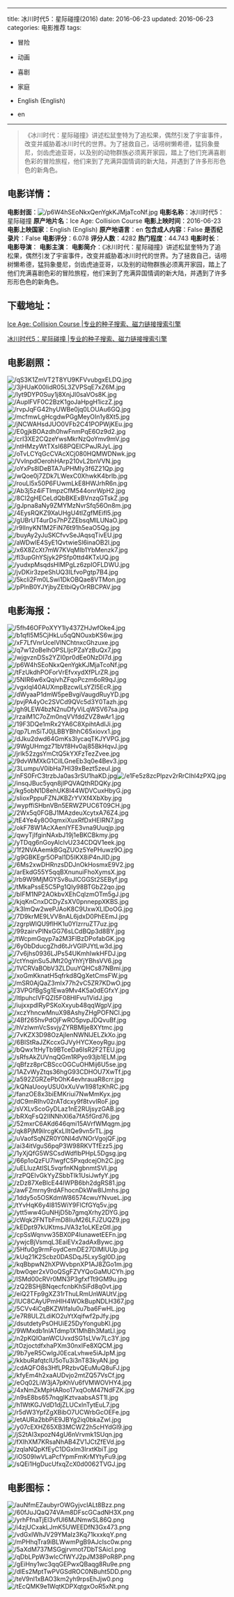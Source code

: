 
---
title: 冰川时代5：星际碰撞(2016)
date: 2016-06-23
updated: 2016-06-23
categories: 电影推荐
tags:
- 冒险
- 动画
- 喜剧
- 家庭

- English (English)
- en
---


> 《冰川时代：星际碰撞》讲述松鼠奎特为了追松果，偶然引发了宇宙事件，改变并威胁着冰川时代的世界。为了拯救自己，话唠树懒希德，猛犸象曼尼，剑齿虎迪亚哥，以及别的动物群族必须离开家园，踏上了他们充满喜剧色彩的冒险旅程，他们来到了充满异国情调的新大陆，并遇到了许多形形色色的新角色。

## **电影详情**：

**电影封面**：<img src="https://image.tmdb.org/t/p/w200/p6W4hSEoNkxQenYgkKJMjaTcoNf.jpg" alt="/p6W4hSEoNkxQenYgkKJMjaTcoNf.jpg" title="/p6W4hSEoNkxQenYgkKJMjaTcoNf.jpg">
**电影名称**：冰川时代5：星际碰撞
**原产地片名**：Ice Age: Collision Course
**电影上映时间**：2016-06-23
**电影上映国家**：English (English)
**原产地语言**：en
**包含成人内容**：False
**是否纪录片**：False
**电影评分**：6.078
**评分人数**：4282
**热门程度**：44.743
**电影时长**：
**电影导演**：
**电影主演**：
**电影简介**：《冰川时代：星际碰撞》讲述松鼠奎特为了追松果，偶然引发了宇宙事件，改变并威胁着冰川时代的世界。为了拯救自己，话唠树懒希德，猛犸象曼尼，剑齿虎迪亚哥，以及别的动物群族必须离开家园，踏上了他们充满喜剧色彩的冒险旅程，他们来到了充满异国情调的新大陆，并遇到了许多形形色色的新角色。

## **下载地址**：
[Ice Age: Collision Course |专业的种子搜索、磁力链接搜索引擎](https://movie.amd794.com:2083/?search=Ice%20Age%3A%20Collision%20Course&ordering=&mode=match_phrase&page_size=10&page=1)

[冰川时代5：星际碰撞 |专业的种子搜索、磁力链接搜索引擎](https://movie.amd794.com:2083/?search=%E5%86%B0%E5%B7%9D%E6%97%B6%E4%BB%A35%EF%BC%9A%E6%98%9F%E9%99%85%E7%A2%B0%E6%92%9E&ordering=&mode=match_phrase&page_size=10&page=1)
 

## **电影剧照**：
<img src="https://image.tmdb.org/t/p/original/qS3K1ZmVT2T8YU9KFVvubgxELDQ.jpg" alt="/qS3K1ZmVT2T8YU9KFVvubgxELDQ.jpg" title="/qS3K1ZmVT2T8YU9KFVvubgxELDQ.jpg"><img src="https://image.tmdb.org/t/p/original/3jHUaK00IidR05L3ZVPSqE7xZ6M.jpg" alt="/3jHUaK00IidR05L3ZVPSqE7xZ6M.jpg" title="/3jHUaK00IidR05L3ZVPSqE7xZ6M.jpg"><img src="https://image.tmdb.org/t/p/original/lyt9DYP0Suy1j8XnjJl0saVOs8K.jpg" alt="/lyt9DYP0Suy1j8XnjJl0saVOs8K.jpg" title="/lyt9DYP0Suy1j8XnjJl0saVOs8K.jpg"><img src="https://image.tmdb.org/t/p/original/AuplFVF0C2BzK1goJaHpgH1iczZ.jpg" alt="/AuplFVF0C2BzK1goJaHpgH1iczZ.jpg" title="/AuplFVF0C2BzK1goJaHpgH1iczZ.jpg"><img src="https://image.tmdb.org/t/p/original/rvpJqFG42hyUWBe0jq0LOUAu6GQ.jpg" alt="/rvpJqFG42hyUWBe0jq0LOUAu6GQ.jpg" title="/rvpJqFG42hyUWBe0jq0LOUAu6GQ.jpg"><img src="https://image.tmdb.org/t/p/original/mcfmwLgHcgdwPGgMeyOIn1y8Xt5.jpg" alt="/mcfmwLgHcgdwPGgMeyOIn1y8Xt5.jpg" title="/mcfmwLgHcgdwPGgMeyOIn1y8Xt5.jpg"><img src="https://image.tmdb.org/t/p/original/jNCWAHsdJUO0VFb2C41POPWjKEu.jpg" alt="/jNCWAHsdJUO0VFb2C41POPWjKEu.jpg" title="/jNCWAHsdJUO0VFb2C41POPWjKEu.jpg"><img src="https://image.tmdb.org/t/p/original/E0gjkBOAzdh0hwFnmPqE6Oz9d2.jpg" alt="/E0gjkBOAzdh0hwFnmPqE6Oz9d2.jpg" title="/E0gjkBOAzdh0hwFnmPqE6Oz9d2.jpg"><img src="https://image.tmdb.org/t/p/original/crI3XE2CQzeYwsMkrNzQoYmv9mV.jpg" alt="/crI3XE2CQzeYwsMkrNzQoYmv9mV.jpg" title="/crI3XE2CQzeYwsMkrNzQoYmv9mV.jpg"><img src="https://image.tmdb.org/t/p/original/ntHMzyWtTXsI68PQElCPwJRJyL.jpg" alt="/ntHMzyWtTXsI68PQElCPwJRJyL.jpg" title="/ntHMzyWtTXsI68PQElCPwJRJyL.jpg"><img src="https://image.tmdb.org/t/p/original/oTvLCYqGcCVAcXCj080HQMWDNwk.jpg" alt="/oTvLCYqGcCVAcXCj080HQMWDNwk.jpg" title="/oTvLCYqGcCVAcXCj080HQMWDNwk.jpg"><img src="https://image.tmdb.org/t/p/original/VvInpdOerohHArp210vL2bnVVN.jpg" alt="/VvInpdOerohHArp210vL2bnVVN.jpg" title="/VvInpdOerohHArp210vL2bnVVN.jpg"><img src="https://image.tmdb.org/t/p/original/oYxPs8lDeBTA7uPHMIy3f6Z21Qp.jpg" alt="/oYxPs8lDeBTA7uPHMIy3f6Z21Qp.jpg" title="/oYxPs8lDeBTA7uPHMIy3f6Z21Qp.jpg"><img src="https://image.tmdb.org/t/p/original/wQoe0j7ZDk7LWexC0XhwkK4brIb.jpg" alt="/wQoe0j7ZDk7LWexC0XhwkK4brIb.jpg" title="/wQoe0j7ZDk7LWexC0XhwkK4brIb.jpg"><img src="https://image.tmdb.org/t/p/original/rouLl5x50P6FUwmLkE8HWJrhR6n.jpg" alt="/rouLl5x50P6FUwmLkE8HWJrhR6n.jpg" title="/rouLl5x50P6FUwmLkE8HWJrhR6n.jpg"><img src="https://image.tmdb.org/t/p/original/Ab3j5z4iFTImpzCfM544onrWpH2.jpg" alt="/Ab3j5z4iFTImpzCfM544onrWpH2.jpg" title="/Ab3j5z4iFTImpzCfM544onrWpH2.jpg"><img src="https://image.tmdb.org/t/p/original/8CI2gHECeLdQbBKExBVnzqGTskZ.jpg" alt="/8CI2gHECeLdQbBKExBVnzqGTskZ.jpg" title="/8CI2gHECeLdQbBKExBVnzqGTskZ.jpg"><img src="https://image.tmdb.org/t/p/original/gJpna8aNy9ZMYMzNvrSfq56On8m.jpg" alt="/gJpna8aNy9ZMYMzNvrSfq56On8m.jpg" title="/gJpna8aNy9ZMYMzNvrSfq56On8m.jpg"><img src="https://image.tmdb.org/t/p/original/4EysRQKZ9XaUHgU4tIZgfMEifl5.jpg" alt="/4EysRQKZ9XaUHgU4tIZgfMEifl5.jpg" title="/4EysRQKZ9XaUHgU4tIZgfMEifl5.jpg"><img src="https://image.tmdb.org/t/p/original/gUBrUT4urDs7hPZZEbsqMlLUNaO.jpg" alt="/gUBrUT4urDs7hPZZEbsqMlLUNaO.jpg" title="/gUBrUT4urDs7hPZZEbsqMlLUNaO.jpg"><img src="https://image.tmdb.org/t/p/original/r9lInyKN1M2FiN76t91h5eaO5Qg.jpg" alt="/r9lInyKN1M2FiN76t91h5eaO5Qg.jpg" title="/r9lInyKN1M2FiN76t91h5eaO5Qg.jpg"><img src="https://image.tmdb.org/t/p/original/buyAy2yJuSKCfvvSeJAqsqTivEU.jpg" alt="/buyAy2yJuSKCfvvSeJAqsqTivEU.jpg" title="/buyAy2yJuSKCfvvSeJAqsqTivEU.jpg"><img src="https://image.tmdb.org/t/p/original/aWDwlE4SyE1QvtwieSl6inaOB2l.jpg" alt="/aWDwlE4SyE1QvtwieSl6inaOB2l.jpg" title="/aWDwlE4SyE1QvtwieSl6inaOB2l.jpg"><img src="https://image.tmdb.org/t/p/original/x6X8ZcXt7mW7KVqMIb1YbMenzk7.jpg" alt="/x6X8ZcXt7mW7KVqMIb1YbMenzk7.jpg" title="/x6X8ZcXt7mW7KVqMIb1YbMenzk7.jpg"><img src="https://image.tmdb.org/t/p/original/fl3upGhYSjyk2PSfp0ttd4KTxUQ.jpg" alt="/fl3upGhYSjyk2PSfp0ttd4KTxUQ.jpg" title="/fl3upGhYSjyk2PSfp0ttd4KTxUQ.jpg"><img src="https://image.tmdb.org/t/p/original/yudxpMsqdsHIMPgLz6zpIOFLDWU.jpg" alt="/yudxpMsqdsHIMPgLz6zpIOFLDWU.jpg" title="/yudxpMsqdsHIMPgLz6zpIOFLDWU.jpg"><img src="https://image.tmdb.org/t/p/original/jvDKir3zpeShUQ3ILfvoPgtp7B4.jpg" alt="/jvDKir3zpeShUQ3ILfvoPgtp7B4.jpg" title="/jvDKir3zpeShUQ3ILfvoPgtp7B4.jpg"><img src="https://image.tmdb.org/t/p/original/5kcli2Fm0LSwi1DkOBQae8VTMon.jpg" alt="/5kcli2Fm0LSwi1DkOBQae8VTMon.jpg" title="/5kcli2Fm0LSwi1DkOBQae8VTMon.jpg"><img src="https://image.tmdb.org/t/p/original/pPlnB0YJYjbyZEtbiQyOrRBCPAV.jpg" alt="/pPlnB0YJYjbyZEtbiQyOrRBCPAV.jpg" title="/pPlnB0YJYjbyZEtbiQyOrRBCPAV.jpg">

## **电影海报**：
<img src="https://image.tmdb.org/t/p/original/5fh46OFPoXYY1ly437ZHJwfOke4.jpg" alt="/5fh46OFPoXYY1ly437ZHJwfOke4.jpg" title="/5fh46OFPoXYY1ly437ZHJwfOke4.jpg"><img src="https://image.tmdb.org/t/p/original/b1qfI5M5CjHkLu5qQNOuxbKS6w.jpg" alt="/b1qfI5M5CjHkLu5qQNOuxbKS6w.jpg" title="/b1qfI5M5CjHkLu5qQNOuxbKS6w.jpg"><img src="https://image.tmdb.org/t/p/original/xF7LfVnrUcelVlNChtnxcGhzuxe.jpg" alt="/xF7LfVnrUcelVlNChtnxcGhzuxe.jpg" title="/xF7LfVnrUcelVlNChtnxcGhzuxe.jpg"><img src="https://image.tmdb.org/t/p/original/q7w12oBelhOPSLIjcPZaYzBuQx7.jpg" alt="/q7w12oBelhOPSLIjcPZaYzBuQx7.jpg" title="/q7w12oBelhOPSLIjcPZaYzBuQx7.jpg"><img src="https://image.tmdb.org/t/p/original/wjgvznDSs2YZI0pr0dEe0NzDI7d.jpg" alt="/wjgvznDSs2YZI0pr0dEe0NzDI7d.jpg" title="/wjgvznDSs2YZI0pr0dEe0NzDI7d.jpg"><img src="https://image.tmdb.org/t/p/original/p6W4hSEoNkxQenYgkKJMjaTcoNf.jpg" alt="/p6W4hSEoNkxQenYgkKJMjaTcoNf.jpg" title="/p6W4hSEoNkxQenYgkKJMjaTcoNf.jpg"><img src="https://image.tmdb.org/t/p/original/tFzUkdhPOForVrEfvxydXfPLrZR.jpg" alt="/tFzUkdhPOForVrEfvxydXfPLrZR.jpg" title="/tFzUkdhPOForVrEfvxydXfPLrZR.jpg"><img src="https://image.tmdb.org/t/p/original/5NIR6w6xQqivhZFqoPczm6oR9qJ.jpg" alt="/5NIR6w6xQqivhZFqoPczm6oR9qJ.jpg" title="/5NIR6w6xQqivhZFqoPczm6oR9qJ.jpg"><img src="https://image.tmdb.org/t/p/original/vgxlqI40AUXmpBzcwlLsYZI5EcR.jpg" alt="/vgxlqI40AUXmpBzcwlLsYZI5EcR.jpg" title="/vgxlqI40AUXmpBzcwlLsYZI5EcR.jpg"><img src="https://image.tmdb.org/t/p/original/dWyaaP1dmW5peBvgiVaugdRuyYD.jpg" alt="/dWyaaP1dmW5peBvgiVaugdRuyYD.jpg" title="/dWyaaP1dmW5peBvgiVaugdRuyYD.jpg"><img src="https://image.tmdb.org/t/p/original/pvjPA4yOc2SVCd9QVc5d3Y0Tazh.jpg" alt="/pvjPA4yOc2SVCd9QVc5d3Y0Tazh.jpg" title="/pvjPA4yOc2SVCd9QVc5d3Y0Tazh.jpg"><img src="https://image.tmdb.org/t/p/original/gh9LEW4bzN2nuDfyViLqWSV67sa.jpg" alt="/gh9LEW4bzN2nuDfyViLqWSV67sa.jpg" title="/gh9LEW4bzN2nuDfyViLqWSV67sa.jpg"><img src="https://image.tmdb.org/t/p/original/rzaiM1C7oZm0nqVVfddZVZ8wAr1.jpg" alt="/rzaiM1C7oZm0nqVVfddZVZ8wAr1.jpg" title="/rzaiM1C7oZm0nqVVfddZVZ8wAr1.jpg"><img src="https://image.tmdb.org/t/p/original/19F3DQe1mRx2YA6C8XpihtAdIJi.jpg" alt="/19F3DQe1mRx2YA6C8XpihtAdIJi.jpg" title="/19F3DQe1mRx2YA6C8XpihtAdIJi.jpg"><img src="https://image.tmdb.org/t/p/original/qp7LmSiTJ0jLBBYBhhC65xiovx1.jpg" alt="/qp7LmSiTJ0jLBBYBhhC65xiovx1.jpg" title="/qp7LmSiTJ0jLBBYBhhC65xiovx1.jpg"><img src="https://image.tmdb.org/t/p/original/dJku2dwd64GmKs3IycaqTKJYVPG.jpg" alt="/dJku2dwd64GmKs3IycaqTKJYVPG.jpg" title="/dJku2dwd64GmKs3IycaqTKJYVPG.jpg"><img src="https://image.tmdb.org/t/p/original/9WgUHmgz71bVf8Hv0aj85BkHqvJ.jpg" alt="/9WgUHmgz71bVf8Hv0aj85BkHqvJ.jpg" title="/9WgUHmgz71bVf8Hv0aj85BkHqvJ.jpg"><img src="https://image.tmdb.org/t/p/original/jrIk52zgsYmCtQ5kYXFzTezZvee.jpg" alt="/jrIk52zgsYmCtQ5kYXFzTezZvee.jpg" title="/jrIk52zgsYmCtQ5kYXFzTezZvee.jpg"><img src="https://image.tmdb.org/t/p/original/9dvWMXkG1CilLGneEb3q0e4Bev3.jpg" alt="/9dvWMXkG1CilLGneEb3q0e4Bev3.jpg" title="/9dvWMXkG1CilLGneEb3q0e4Bev3.jpg"><img src="https://image.tmdb.org/t/p/original/3LumpuV0ibHa7HI39xBezt5zeuI.jpg" alt="/3LumpuV0ibHa7HI39xBezt5zeuI.jpg" title="/3LumpuV0ibHa7HI39xBezt5zeuI.jpg"><img src="https://image.tmdb.org/t/p/original/nFS0FrC3trzbJa0as3rSU1haKD.jpg" alt="/nFS0FrC3trzbJa0as3rSU1haKD.jpg" title="/nFS0FrC3trzbJa0as3rSU1haKD.jpg"><img src="https://image.tmdb.org/t/p/original/e1Fe5z8zcPlpzv2rRrCIhl4zPXQ.jpg" alt="/e1Fe5z8zcPlpzv2rRrCIhl4zPXQ.jpg" title="/e1Fe5z8zcPlpzv2rRrCIhl4zPXQ.jpg"><img src="https://image.tmdb.org/t/p/original/insqJBuc5yqn8jlPQVAQthRDQKy.jpg" alt="/insqJBuc5yqn8jlPQVAQthRDQKy.jpg" title="/insqJBuc5yqn8jlPQVAQthRDQKy.jpg"><img src="https://image.tmdb.org/t/p/original/kg5obN1D8ehUK8I44WDVCuxHbyG.jpg" alt="/kg5obN1D8ehUK8I44WDVCuxHbyG.jpg" title="/kg5obN1D8ehUK8I44WDVCuxHbyG.jpg"><img src="https://image.tmdb.org/t/p/original/slioxPppuFZNJKBZrYVXf4XbXby.jpg" alt="/slioxPppuFZNJKBZrYVXf4XbXby.jpg" title="/slioxPppuFZNJKBZrYVXf4XbXby.jpg"><img src="https://image.tmdb.org/t/p/original/wypffiSHbnVBn5ERWZPUC6T09CH.jpg" alt="/wypffiSHbnVBn5ERWZPUC6T09CH.jpg" title="/wypffiSHbnVBn5ERWZPUC6T09CH.jpg"><img src="https://image.tmdb.org/t/p/original/2Wx5q0FGBJ1MAzdeuXcytxA76Z4.jpg" alt="/2Wx5q0FGBJ1MAzdeuXcytxA76Z4.jpg" title="/2Wx5q0FGBJ1MAzdeuXcytxA76Z4.jpg"><img src="https://image.tmdb.org/t/p/original/tE4Ye4y8O0qmxiXuxRfDxHEIRN7.jpg" alt="/tE4Ye4y8O0qmxiXuxRfDxHEIRN7.jpg" title="/tE4Ye4y8O0qmxiXuxRfDxHEIRN7.jpg"><img src="https://image.tmdb.org/t/p/original/okF78W1AcXAenlYFE3vna9Uuqjp.jpg" alt="/okF78W1AcXAenlYFE3vna9Uuqjp.jpg" title="/okF78W1AcXAenlYFE3vna9Uuqjp.jpg"><img src="https://image.tmdb.org/t/p/original/qwyTjIfginNAxbJ19j1eBKCBkmy.jpg" alt="/qwyTjIfginNAxbJ19j1eBKCBkmy.jpg" title="/qwyTjIfginNAxbJ19j1eBKCBkmy.jpg"><img src="https://image.tmdb.org/t/p/original/yTDqg6nGoyAlclvU234CDQV1eek.jpg" alt="/yTDqg6nGoyAlclvU234CDQV1eek.jpg" title="/yTDqg6nGoyAlclvU234CDQV1eek.jpg"><img src="https://image.tmdb.org/t/p/original/1f2NVAAemkBGqZUOz5YePHuwz9O.jpg" alt="/1f2NVAAemkBGqZUOz5YePHuwz9O.jpg" title="/1f2NVAAemkBGqZUOz5YePHuwz9O.jpg"><img src="https://image.tmdb.org/t/p/original/g9GBKEgr5OPal1D5IKX8iP4nJlD.jpg" alt="/g9GBKEgr5OPal1D5IKX8iP4nJlD.jpg" title="/g9GBKEgr5OPal1D5IKX8iP4nJlD.jpg"><img src="https://image.tmdb.org/t/p/original/6Ms2xwDHRnzsDDJnOkHosmxE9V2.jpg" alt="/6Ms2xwDHRnzsDDJnOkHosmxE9V2.jpg" title="/6Ms2xwDHRnzsDDJnOkHosmxE9V2.jpg"><img src="https://image.tmdb.org/t/p/original/arEkdG55Y5qqBXnunuiFhoXymsX.jpg" alt="/arEkdG55Y5qqBXnunuiFhoXymsX.jpg" title="/arEkdG55Y5qqBXnunuiFhoXymsX.jpg"><img src="https://image.tmdb.org/t/p/original/rb9W9MjMGYSv8uJlCGGSt2SEByf.jpg" alt="/rb9W9MjMGYSv8uJlCGGSt2SEByf.jpg" title="/rb9W9MjMGYSv8uJlCGGSt2SEByf.jpg"><img src="https://image.tmdb.org/t/p/original/tMkaPssE5C5Pg1QIy98BTGbZ2qo.jpg" alt="/tMkaPssE5C5Pg1QIy98BTGbZ2qo.jpg" title="/tMkaPssE5C5Pg1QIy98BTGbZ2qo.jpg"><img src="https://image.tmdb.org/t/p/original/bIFM1NP2AOkbvXEhCqlzmOTm5gJ.jpg" alt="/bIFM1NP2AOkbvXEhCqlzmOTm5gJ.jpg" title="/bIFM1NP2AOkbvXEhCqlzmOTm5gJ.jpg"><img src="https://image.tmdb.org/t/p/original/kjqKnCnxDCDyZsXV0pnneppXKBS.jpg" alt="/kjqKnCnxDCDyZsXV0pnneppXKBS.jpg" title="/kjqKnCnxDCDyZsXV0pnneppXKBS.jpg"><img src="https://image.tmdb.org/t/p/original/k3lmQw2wePJAoK8C9UxwXLIDoOG.jpg" alt="/k3lmQw2wePJAoK8C9UxwXLIDoOG.jpg" title="/k3lmQw2wePJAoK8C9UxwXLIDoOG.jpg"><img src="https://image.tmdb.org/t/p/original/7D9krME9LVV8nAL6jdxD0PhEEmJ.jpg" alt="/7D9krME9LVV8nAL6jdxD0PhEEmJ.jpg" title="/7D9krME9LVV8nAL6jdxD0PhEEmJ.jpg"><img src="https://image.tmdb.org/t/p/original/zgrpWlQU9flHK1u0YIzrruZT7uz.jpg" alt="/zgrpWlQU9flHK1u0YIzrruZT7uz.jpg" title="/zgrpWlQU9flHK1u0YIzrruZT7uz.jpg"><img src="https://image.tmdb.org/t/p/original/99zairvPINxGG76sLCdBQp3d8BY.jpg" alt="/99zairvPINxGG76sLCdBQp3d8BY.jpg" title="/99zairvPINxGG76sLCdBQp3d8BY.jpg"><img src="https://image.tmdb.org/t/p/original/tWcpmGqyp7a2M3FIBzDPofabGK.jpg" alt="/tWcpmGqyp7a2M3FIBzDPofabGK.jpg" title="/tWcpmGqyp7a2M3FIBzDPofabGK.jpg"><img src="https://image.tmdb.org/t/p/original/6y0bDducgZhd6tJrVGIPJYtLw3d.jpg" alt="/6y0bDducgZhd6tJrVGIPJYtLw3d.jpg" title="/6y0bDducgZhd6tJrVGIPJYtLw3d.jpg"><img src="https://image.tmdb.org/t/p/original/7v6jhs0936LJPs54UKmhIwkHFDJ.jpg" alt="/7v6jhs0936LJPs54UKmhIwkHFDJ.jpg" title="/7v6jhs0936LJPs54UKmhIwkHFDJ.jpg"><img src="https://image.tmdb.org/t/p/original/ctYnqinSu5JMt20gYhYjYBhsVV6.jpg" alt="/ctYnqinSu5JMt20gYhYjYBhsVV6.jpg" title="/ctYnqinSu5JMt20gYhYjYBhsVV6.jpg"><img src="https://image.tmdb.org/t/p/original/1VCRVaBObV3ZLDuuYQHCs87NBmi.jpg" alt="/1VCRVaBObV3ZLDuuYQHCs87NBmi.jpg" title="/1VCRVaBObV3ZLDuuYQHCs87NBmi.jpg"><img src="https://image.tmdb.org/t/p/original/xoGmKknatH5qfrkd8QgXetCmsFW.jpg" alt="/xoGmKknatH5qfrkd8QgXetCmsFW.jpg" title="/xoGmKknatH5qfrkd8QgXetCmsFW.jpg"><img src="https://image.tmdb.org/t/p/original/mSR0AjQaZ3mIx77h2vC5ZR7KDwO.jpg" alt="/mSR0AjQaZ3mIx77h2vC5ZR7KDwO.jpg" title="/mSR0AjQaZ3mIx77h2vC5ZR7KDwO.jpg"><img src="https://image.tmdb.org/t/p/original/3VPGfBgSg1Ewa9Mv4K5a0dEGfxY.jpg" alt="/3VPGfBgSg1Ewa9Mv4K5a0dEGfxY.jpg" title="/3VPGfBgSg1Ewa9Mv4K5a0dEGfxY.jpg"><img src="https://image.tmdb.org/t/p/original/ltlpuhclVFQZI5F08HlFvu1VidJ.jpg" alt="/ltlpuhclVFQZI5F08HlFvu1VidJ.jpg" title="/ltlpuhclVFQZI5F08HlFvu1VidJ.jpg"><img src="https://image.tmdb.org/t/p/original/iujxxpdlRyPSKoXxyub48qqWgpV.jpg" alt="/iujxxpdlRyPSKoXxyub48qqWgpV.jpg" title="/iujxxpdlRyPSKoXxyub48qqWgpV.jpg"><img src="https://image.tmdb.org/t/p/original/xczYhncwMnuX98AshyZHgPOFNCl.jpg" alt="/xczYhncwMnuX98AshyZHgPOFNCl.jpg" title="/xczYhncwMnuX98AshyZHgPOFNCl.jpg"><img src="https://image.tmdb.org/t/p/original/4Bf265hvPdOjFwRO5pvpJDQvuBf.jpg" alt="/4Bf265hvPdOjFwRO5pvpJDQvuBf.jpg" title="/4Bf265hvPdOjFwRO5pvpJDQvuBf.jpg"><img src="https://image.tmdb.org/t/p/original/hVzIwmVcSsvjyZYRBMlje8XYtmc.jpg" alt="/hVzIwmVcSsvjyZYRBMlje8XYtmc.jpg" title="/hVzIwmVcSsvjyZYRBMlje8XYtmc.jpg"><img src="https://image.tmdb.org/t/p/original/7vKZX3D98OzAjlenNWNlJELZkXo.jpg" alt="/7vKZX3D98OzAjlenNWNlJELZkXo.jpg" title="/7vKZX3D98OzAjlenNWNlJELZkXo.jpg"><img src="https://image.tmdb.org/t/p/original/6BIStRaJZKccxGJVyHYCXeoyRgu.jpg" alt="/6BIStRaJZKccxGJVyHYCXeoyRgu.jpg" title="/6BIStRaJZKccxGJVyHYCXeoyRgu.jpg"><img src="https://image.tmdb.org/t/p/original/bQwx1tHyTb9BTceDa6IsR2F2TEU.jpg" alt="/bQwx1tHyTb9BTceDa6IsR2F2TEU.jpg" title="/bQwx1tHyTb9BTceDa6IsR2F2TEU.jpg"><img src="https://image.tmdb.org/t/p/original/sRfsAkZUVnqQGm1RPyo93jb1ELM.jpg" alt="/sRfsAkZUVnqQGm1RPyo93jb1ELM.jpg" title="/sRfsAkZUVnqQGm1RPyo93jb1ELM.jpg"><img src="https://image.tmdb.org/t/p/original/qBfzz8prCBSccOGCuOHMij6U5se.jpg" alt="/qBfzz8prCBSccOGCuOHMij6U5se.jpg" title="/qBfzz8prCBSccOGCuOHMij6U5se.jpg"><img src="https://image.tmdb.org/t/p/original/1AZvWyZtqs36hgG93CDHOU7XwTf.jpg" alt="/1AZvWyZtqs36hgG93CDHOU7XwTf.jpg" title="/1AZvWyZtqs36hgG93CDHOU7XwTf.jpg"><img src="https://image.tmdb.org/t/p/original/a592ZGRZePbOhK4evhrauaR8crr.jpg" alt="/a592ZGRZePbOhK4evhrauaR8crr.jpg" title="/a592ZGRZePbOhK4evhrauaR8crr.jpg"><img src="https://image.tmdb.org/t/p/original/kQNaUooyUSU0xXuVw1l981zKhRC.jpg" alt="/kQNaUooyUSU0xXuVw1l981zKhRC.jpg" title="/kQNaUooyUSU0xXuVw1l981zKhRC.jpg"><img src="https://image.tmdb.org/t/p/original/fanzOE8x3biEMKriui7NwMmKyx.jpg" alt="/fanzOE8x3biEMKriui7NwMmKyx.jpg" title="/fanzOE8x3biEMKriui7NwMmKyx.jpg"><img src="https://image.tmdb.org/t/p/original/dC9mRIhv02rATdcxy9f8tvvIRoF.jpg" alt="/dC9mRIhv02rATdcxy9f8tvvIRoF.jpg" title="/dC9mRIhv02rATdcxy9f8tvvIRoF.jpg"><img src="https://image.tmdb.org/t/p/original/sVXLvScoGyDLaz1nE2RUjsyzGAB.jpg" alt="/sVXLvScoGyDLaz1nE2RUjsyzGAB.jpg" title="/sVXLvScoGyDLaz1nE2RUjsyzGAB.jpg"><img src="https://image.tmdb.org/t/p/original/bRXqFsQ2lINNhXl6a7fA5fGrd76.jpg" alt="/bRXqFsQ2lINNhXl6a7fA5fGrd76.jpg" title="/bRXqFsQ2lINNhXl6a7fA5fGrd76.jpg"><img src="https://image.tmdb.org/t/p/original/52mxrC6AKd646qmi15AVrfWMqgm.jpg" alt="/52mxrC6AKd646qmi15AVrfWMqgm.jpg" title="/52mxrC6AKd646qmi15AVrfWMqgm.jpg"><img src="https://image.tmdb.org/t/p/original/qk8PjM9ilrcgKxLIltQe9vn5rTL.jpg" alt="/qk8PjM9ilrcgKxLIltQe9vn5rTL.jpg" title="/qk8PjM9ilrcgKxLIltQe9vn5rTL.jpg"><img src="https://image.tmdb.org/t/p/original/uVaofSqNZR0Y0NI4dVNOrVgojQF.jpg" alt="/uVaofSqNZR0Y0NI4dVNOrVgojQF.jpg" title="/uVaofSqNZR0Y0NI4dVNOrVgojQF.jpg"><img src="https://image.tmdb.org/t/p/original/ai34itVguS6pqP3W98RKVTfEzz5.jpg" alt="/ai34itVguS6pqP3W98RKVTfEzz5.jpg" title="/ai34itVguS6pqP3W98RKVTfEzz5.jpg"><img src="https://image.tmdb.org/t/p/original/1yXjQfG5WSCsdWdfIbPHpL5Dgsg.jpg" alt="/1yXjQfG5WSCsdWdfIbPHpL5Dgsg.jpg" title="/1yXjQfG5WSCsdWdfIbPHpL5Dgsg.jpg"><img src="https://image.tmdb.org/t/p/original/66p1oQzFU7lwgfC5PxqdcejOh2C.jpg" alt="/66p1oQzFU7lwgfC5PxqdcejOh2C.jpg" title="/66p1oQzFU7lwgfC5PxqdcejOh2C.jpg"><img src="https://image.tmdb.org/t/p/original/uELIuzAtISL5vqrfnKNgbnmtSVI.jpg" alt="/uELIuzAtISL5vqrfnKNgbnmtSVI.jpg" title="/uELIuzAtISL5vqrfnKNgbnmtSVI.jpg"><img src="https://image.tmdb.org/t/p/original/rzPQEIvGkYyZSbbTIk1UsiJwfyY.jpg" alt="/rzPQEIvGkYyZSbbTIk1UsiJwfyY.jpg" title="/rzPQEIvGkYyZSbbTIk1UsiJwfyY.jpg"><img src="https://image.tmdb.org/t/p/original/zDz87XeBlcE44IWPB6bh2dgRS81.jpg" alt="/zDz87XeBlcE44IWPB6bh2dgRS81.jpg" title="/zDz87XeBlcE44IWPB6bh2dgRS81.jpg"><img src="https://image.tmdb.org/t/p/original/awFZmrny9rdAFhocnDkWw8IJmhs.jpg" alt="/awFZmrny9rdAFhocnDkWw8IJmhs.jpg" title="/awFZmrny9rdAFhocnDkWw8IJmhs.jpg"><img src="https://image.tmdb.org/t/p/original/1ddy5o5OSKdmW86574cwuYNvueL.jpg" alt="/1ddy5o5OSKdmW86574cwuYNvueL.jpg" title="/1ddy5o5OSKdmW86574cwuYNvueL.jpg"><img src="https://image.tmdb.org/t/p/original/tYvHqK6y4l815WiY9FlCfGYq5v.jpg" alt="/tYvHqK6y4l815WiY9FlCfGYq5v.jpg" title="/tYvHqK6y4l815WiY9FlCfGYq5v.jpg"><img src="https://image.tmdb.org/t/p/original/ytt5ww4GuNHjD5b7gmqXrhy2DYG.jpg" alt="/ytt5ww4GuNHjD5b7gmqXrhy2DYG.jpg" title="/ytt5ww4GuNHjD5b7gmqXrhy2DYG.jpg"><img src="https://image.tmdb.org/t/p/original/cWqk2FNTbFmD8IiuM26LFJZUQZ9.jpg" alt="/cWqk2FNTbFmD8IiuM26LFJZUQZ9.jpg" title="/cWqk2FNTbFmD8IiuM26LFJZUQZ9.jpg"><img src="https://image.tmdb.org/t/p/original/kEDpt97kUKtmsJVA3z1oLKEzGtI.jpg" alt="/kEDpt97kUKtmsJVA3z1oLKEzGtI.jpg" title="/kEDpt97kUKtmsJVA3z1oLKEzGtI.jpg"><img src="https://image.tmdb.org/t/p/original/cpSsWqnvw35BX0P4lunawetEEFn.jpg" alt="/cpSsWqnvw35BX0P4lunawetEEFn.jpg" title="/cpSsWqnvw35BX0P4lunawetEEFn.jpg"><img src="https://image.tmdb.org/t/p/original/ywjcBjVsmqL3EaiEVx2adAxBywc.jpg" alt="/ywjcBjVsmqL3EaiEVx2adAxBywc.jpg" title="/ywjcBjVsmqL3EaiEVx2adAxBywc.jpg"><img src="https://image.tmdb.org/t/p/original/5Hfu0g9rmFoydCemDE27DlMlUUp.jpg" alt="/5Hfu0g9rmFoydCemDE27DlMlUUp.jpg" title="/5Hfu0g9rmFoydCemDE27DlMlUUp.jpg"><img src="https://image.tmdb.org/t/p/original/kUq21K2Scbz0DASDqJ5LxySgl0D.jpg" alt="/kUq21K2Scbz0DASDqJ5LxySgl0D.jpg" title="/kUq21K2Scbz0DASDqJ5LxySgl0D.jpg"><img src="https://image.tmdb.org/t/p/original/kqBbpwN2hXPWvbpnXP1AJ8ZGo1m.jpg" alt="/kqBbpwN2hXPWvbpnXP1AJ8ZGo1m.jpg" title="/kqBbpwN2hXPWvbpnXP1AJ8ZGo1m.jpg"><img src="https://image.tmdb.org/t/p/original/bw0qer2xV0oQSgFZVYQoGaMUCYh.jpg" alt="/bw0qer2xV0oQSgFZVYQoGaMUCYh.jpg" title="/bw0qer2xV0oQSgFZVYQoGaMUCYh.jpg"><img src="https://image.tmdb.org/t/p/original/lSMd00cRVr0MN3P3gfxfTt9GM9u.jpg" alt="/lSMd00cRVr0MN3P3gfxfTt9GM9u.jpg" title="/lSMd00cRVr0MN3P3gfxfTt9GM9u.jpg"><img src="https://image.tmdb.org/t/p/original/zQ2BSHjBNqecfcnbKhSiFd8q0vt.jpg" alt="/zQ2BSHjBNqecfcnbKhSiFd8q0vt.jpg" title="/zQ2BSHjBNqecfcnbKhSiFd8q0vt.jpg"><img src="https://image.tmdb.org/t/p/original/eiQ2TFp9gXZ31rThuLRmUnWAUtV.jpg" alt="/eiQ2TFp9gXZ31rThuLRmUnWAUtV.jpg" title="/eiQ2TFp9gXZ31rThuLRmUnWAUtV.jpg"><img src="https://image.tmdb.org/t/p/original/lUC8CAyUPmHIH4WOkBupNDLH367.jpg" alt="/lUC8CAyUPmHIH4WOkBupNDLH367.jpg" title="/lUC8CAyUPmHIH4WOkBupNDLH367.jpg"><img src="https://image.tmdb.org/t/p/original/5CVv4iCqBKZWlfaIu0u7ba6FwHL.jpg" alt="/5CVv4iCqBKZWlfaIu0u7ba6FwHL.jpg" title="/5CVv4iCqBKZWlfaIu0u7ba6FwHL.jpg"><img src="https://image.tmdb.org/t/p/original/e7R8ULZLdiKO2uYtXqifwf2pJfy.jpg" alt="/e7R8ULZLdiKO2uYtXqifwf2pJfy.jpg" title="/e7R8ULZLdiKO2uYtXqifwf2pJfy.jpg"><img src="https://image.tmdb.org/t/p/original/dsutdetyPsOHUiE25DyYongubKl.jpg" alt="/dsutdetyPsOHUiE25DyYongubKl.jpg" title="/dsutdetyPsOHUiE25DyYongubKl.jpg"><img src="https://image.tmdb.org/t/p/original/9WMxdb1nlATdmp1X1MhBh3MatLl.jpg" alt="/9WMxdb1nlATdmp1X1MhBh3MatLl.jpg" title="/9WMxdb1nlATdmp1X1MhBh3MatLl.jpg"><img src="https://image.tmdb.org/t/p/original/n2pKQIOanWCUvxdSG1sLVw7Lc3Y.jpg" alt="/n2pKQIOanWCUvxdSG1sLVw7Lc3Y.jpg" title="/n2pKQIOanWCUvxdSG1sLVw7Lc3Y.jpg"><img src="https://image.tmdb.org/t/p/original/tOzjoctdfxhaPXm30nxIFe8XQCM.jpg" alt="/tOzjoctdfxhaPXm30nxIFe8XQCM.jpg" title="/tOzjoctdfxhaPXm30nxIFe8XQCM.jpg"><img src="https://image.tmdb.org/t/p/original/9b7yeR5CwlgJ0EcaLvhwe5iAJpM.jpg" alt="/9b7yeR5CwlgJ0EcaLvhwe5iAJpM.jpg" title="/9b7yeR5CwlgJ0EcaLvhwe5iAJpM.jpg"><img src="https://image.tmdb.org/t/p/original/kkbuRafqtcIU5oTu3i3nT83kyAN.jpg" alt="/kkbuRafqtcIU5oTu3i3nT83kyAN.jpg" title="/kkbuRafqtcIU5oTu3i3nT83kyAN.jpg"><img src="https://image.tmdb.org/t/p/original/cdAQFO8s3HfLPRzbvQEuMuQ8uFJ.jpg" alt="/cdAQFO8s3HfLPRzbvQEuMuQ8uFJ.jpg" title="/cdAQFO8s3HfLPRzbvQEuMuQ8uFJ.jpg"><img src="https://image.tmdb.org/t/p/original/kfyEm4h2xaAUDvjo2mtZQ57VsCf.jpg" alt="/kfyEm4h2xaAUDvjo2mtZQ57VsCf.jpg" title="/kfyEm4h2xaAUDvjo2mtZQ57VsCf.jpg"><img src="https://image.tmdb.org/t/p/original/eOq02LiW3jA7pKhVu6fVMWOVHY4.jpg" alt="/eOq02LiW3jA7pKhVu6fVMWOVHY4.jpg" title="/eOq02LiW3jA7pKhVu6fVMWOVHY4.jpg"><img src="https://image.tmdb.org/t/p/original/4xNmZkMpHARoo17xqOoM47NdFZK.jpg" alt="/4xNmZkMpHARoo17xqOoM47NdFZK.jpg" title="/4xNmZkMpHARoo17xqOoM47NdFZK.jpg"><img src="https://image.tmdb.org/t/p/original/n9sE8bs657nqgIKztvaabsAST1I.jpg" alt="/n9sE8bs657nqgIKztvaabsAST1I.jpg" title="/n9sE8bs657nqgIKztvaabsAST1I.jpg"><img src="https://image.tmdb.org/t/p/original/h1WtKGJVdD1djZLUCxlnTytEuL7.jpg" alt="/h1WtKGJVdD1djZLUCxlnTytEuL7.jpg" title="/h1WtKGJVdD1djZLUCxlnTytEuL7.jpg"><img src="https://image.tmdb.org/t/p/original/r5dW3YpfZgXBibO7UCWrbGcOEFe.jpg" alt="/r5dW3YpfZgXBibO7UCWrbGcOEFe.jpg" title="/r5dW3YpfZgXBibO7UCWrbGcOEFe.jpg"><img src="https://image.tmdb.org/t/p/original/etAURa2bbPiE9JBYg2iq0bkaZwl.jpg" alt="/etAURa2bbPiE9JBYg2iq0bkaZwl.jpg" title="/etAURa2bbPiE9JBYg2iq0bkaZwl.jpg"><img src="https://image.tmdb.org/t/p/original/y07cEXHZ65XB3MCWZ2h5cHYdGl9.jpg" alt="/y07cEXHZ65XB3MCWZ2h5cHYdGl9.jpg" title="/y07cEXHZ65XB3MCWZ2h5cHYdGl9.jpg"><img src="https://image.tmdb.org/t/p/original/jS2tAI3xpozN4gU6nVrvmk1SUqn.jpg" alt="/jS2tAI3xpozN4gU6nVrvmk1SUqn.jpg" title="/jS2tAI3xpozN4gU6nVrvmk1SUqn.jpg"><img src="https://image.tmdb.org/t/p/original/fXIhXM7KRsaNhAB4ZV1JCtZfEVd.jpg" alt="/fXIhXM7KRsaNhAB4ZV1JCtZfEVd.jpg" title="/fXIhXM7KRsaNhAB4ZV1JCtZfEVd.jpg"><img src="https://image.tmdb.org/t/p/original/zqlaNQpKfEyC1DGxlm3lrxtKbiT.jpg" alt="/zqlaNQpKfEyC1DGxlm3lrxtKbiT.jpg" title="/zqlaNQpKfEyC1DGxlm3lrxtKbiT.jpg"><img src="https://image.tmdb.org/t/p/original/iOS09IwVLaPcfYpmFmKrMYtyFu9.jpg" alt="/iOS09IwVLaPcfYpmFmKrMYtyFu9.jpg" title="/iOS09IwVLaPcfYpmFmKrMYtyFu9.jpg"><img src="https://image.tmdb.org/t/p/original/sQEi1HgDucUfxqZcX0d0062TVGJ.jpg" alt="/sQEi1HgDucUfxqZcX0d0062TVGJ.jpg" title="/sQEi1HgDucUfxqZcX0d0062TVGJ.jpg">

## **电影图标**：
<img src="https://image.tmdb.org/t/p/original/auNfmEZaubyrOWGyjvcIALt8Bzz.png" alt="/auNfmEZaubyrOWGyjvcIALt8Bzz.png" title="/auNfmEZaubyrOWGyjvcIALt8Bzz.png"><img src="https://image.tmdb.org/t/p/original/60fJuJQaQ74VAm8DFscGCadNH3X.png" alt="/60fJuJQaQ74VAm8DFscGCadNH3X.png" title="/60fJuJQaQ74VAm8DFscGCadNH3X.png"><img src="https://image.tmdb.org/t/p/original/yrhFfnaTjEl3vfUl6MJNmwSL86Q.png" alt="/yrhFfnaTjEl3vfUl6MJNmwSL86Q.png" title="/yrhFfnaTjEl3vfUl6MJNmwSL86Q.png"><img src="https://image.tmdb.org/t/p/original/i4zjUCxakLJmK5UWEEDfN3Gx473.png" alt="/i4zjUCxakLJmK5UWEEDfN3Gx473.png" title="/i4zjUCxakLJmK5UWEEDfN3Gx473.png"><img src="https://image.tmdb.org/t/p/original/vdGxIWhJV29YMaIz3Kq71kxxkqY.png" alt="/vdGxIWhJV29YMaIz3Kq71kxxkqY.png" title="/vdGxIWhJV29YMaIz3Kq71kxxkqY.png"><img src="https://image.tmdb.org/t/p/original/mPHhqTra9iBLWwmPgB9AJcIsc0w.png" alt="/mPHhqTra9iBLWwmPgB9AJcIsc0w.png" title="/mPHhqTra9iBLWwmPgB9AJcIsc0w.png"><img src="https://image.tmdb.org/t/p/original/5aXdM737MSGgjrvmot7DbTSAicl.png" alt="/5aXdM737MSGgjrvmot7DbTSAicl.png" title="/5aXdM737MSGgjrvmot7DbTSAicl.png"><img src="https://image.tmdb.org/t/p/original/qDbLPpW3wlcCfWYJ2pJM38PoR8P.png" alt="/qDbLPpW3wlcCfWYJ2pJM38PoR8P.png" title="/qDbLPpW3wlcCfWYJ2pJM38PoR8P.png"><img src="https://image.tmdb.org/t/p/original/gEiHny1wc3qqGEPwxQBaqg8Ru9e.png" alt="/gEiHny1wc3qqGEPwxQBaqg8Ru9e.png" title="/gEiHny1wc3qqGEPwxQBaqg8Ru9e.png"><img src="https://image.tmdb.org/t/p/original/dlEs2MptTwPVGSdROC0NBuht5DD.png" alt="/dlEs2MptTwPVGSdROC0NBuht5DD.png" title="/dlEs2MptTwPVGSdROC0NBuht5DD.png"><img src="https://image.tmdb.org/t/p/original/teV9nl1xBAO3km2yh9rpsEhJjw0.png" alt="/teV9nl1xBAO3km2yh9rpsEhJjw0.png" title="/teV9nl1xBAO3km2yh9rpsEhJjw0.png"><img src="https://image.tmdb.org/t/p/original/tEcQMK9e1WqtKDPXqtgxOoR5xNt.png" alt="/tEcQMK9e1WqtKDPXqtgxOoR5xNt.png" title="/tEcQMK9e1WqtKDPXqtgxOoR5xNt.png">

